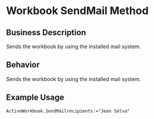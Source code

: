 # Workbook SendMail Method

## Business Description
Sends the workbook by using the installed mail system.

## Behavior
Sends the workbook by using the installed mail system.

## Example Usage
```vba
ActiveWorkbook.SendMailrecipients:="Jean Selva"
```